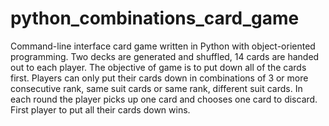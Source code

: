 # python_combinations_card_game
Command-line interface card game written in Python with object-oriented programming. Two decks are generated and shuffled, 14 cards are handed out to each player. The objective of game is to put down all of the cards first. Players can only put their cards down in combinations of 3 or more consecutive rank, same suit cards or same rank, different suit cards. In each round the player picks up one card and chooses one card to discard. First player to put all their cards down wins.

